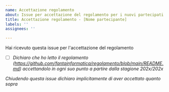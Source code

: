 ```yaml
---
name: Accettazione regolamento
about: Issue per accettazione del regolamento per i nuovi partecipati
title: Accettazione regolamento - [Nome partecipante]
labels: ''
assignees: ''

---
```


Hai ricevuto questa issue per l'accettazione del regolamento

- [ ] _Dichiaro che ho letto il regolamento (https://github.com/fantainformatica/regolamento/blob/main/README.md) accettandolo in ogni suo punto a partire dalla stagione 202x/202x_

_Chiudendo questa issue dichiaro implicitamente di aver accettato quanto sopra_
